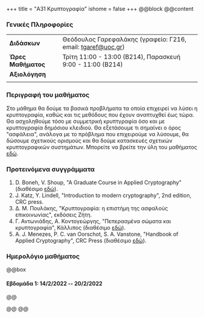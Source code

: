 +++
title = "Α31 Κρυπτογραφία"
ishome = false
+++
@@block
@@content

### Γενικές Πληροφορίες

|    |    |
|----|----|
|**Διδάσκων** | Θεόδουλος Γαρεφαλάκης (γραφείο: Γ216, email: tgaref@uoc.gr)|
|**Ώρες Μαθήματος** | Τρίτη 11:00 - 13:00 (Β214), Παρασκευή 9:00 - 11:00 (Β214)|
|**Αξιολόγηση** | |
| | |


### Περιγραφή του μαθήματος
Στο μάθημα θα δούμε τα βασικά προβλήματα τα οποία επιχειρεί να λύσει η κρυπτογραφία, καθώς και 
τις μεθόδους που έχουν αναπτυχθεί έως τώρα. Θα ασχοληθούμε τόσο με συμμετρική κρυπτγραφία όσο και
με κρυπτογραφία δημόσιου κλειδιού. Θα εξετάσουμε τι σημαίνει ο όρος "ασφάλεια", ανάλογα με το 
πρόβλημα που επιχειρούμε να λύσουμε, θα δώσουμε σχετικούς ορισμούς και θα δούμε κατασκευές σχετικών
κρυπτογραφικών συστημάτων. Μπορείτε να βρείτε την ύλη του μαθήματος [εδώ](./syllabus.pdf).

### Προτεινόμενα συγγράμματα
 1. D. Boneh, V. Shoup, "A Graduate Course in Applied Cryptography" (διαθέσιμο [εδώ](https://toc.cryptobook.us/)).
 2. J. Katz, Y. Lindell, "Introduction to modern cryptography", 2nd edition, CRC press.
 3. Δ. Μ. Πουλάκης, "Κρυπτογραφία: η επιστήμη της ασφαλούς επικοινωνίας", εκδόσεις Ζήτη.
 4. Γ. Αντωνιάδης, Α. Κοντογεώργης, "Πεπερασμένα σώματα και κρυπτογραφία", Κάλλιπος (διαθέσιμο [εδώ](https://repository.kallipos.gr/handle/11419/155)).
 5. A. J. Menezes, P. C. van Oorschot, S. A. Vanstone, "Handbook of Applied Cryptography", CRC Press (διαθέσιμο  [εδώ](http://www.cacr.math.uwaterloo.ca/hac/)).

### Ημερολόγιο μαθήματος

@@box
#### Εβδομάδα 1: 14/2/2022 -- 20/2/2022

@@

@@
@@

